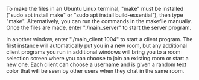 To make the files in an Ubuntu Linux terminal, "make" must be installed ("sudo apt install make" or "sudo apt install build-essential"), then type "make".
Alternatively, you can run the commands in the makefile manually.
Once the files are made, enter "./main_server" to start the server program.

In another window, enter "./main_client 1004" to start a client program.  The first instance will automatically put you in a new room, but any additional
client programs you run in additional windows will bring you to a room selection screen where you can choose to join an existing room or start a new one.
Each client can choose a username and is given a random text color that will be seen by other users when they chat in the same room.
